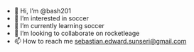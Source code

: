 - 👋 Hi, I’m @bash201
- 👀 I’m interested in soccer
- 🌱 I’m currently learning soccer
- 💞️ I’m looking to collaborate on rocketleage
- 📫 How to reach me sebastian.edward.sunseri@gmail.com

<!---
bash201/bash201 is a ✨ special ✨ repository because its `README.md` (this file) appears on your GitHub profile.
You can click the Preview link to take a look at your changes.
--->
